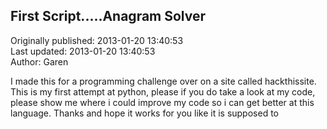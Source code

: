 ## First Script.....Anagram Solver  
Originally published: 2013-01-20 13:40:53  
Last updated: 2013-01-20 13:40:53  
Author: Garen   
  
I made this for a programming challenge over on a site called hackthissite. This is my first attempt at python, please if you do take a look at my code, please show me where i could improve my code so i can get better at this language. Thanks and hope it works for you like it is supposed to